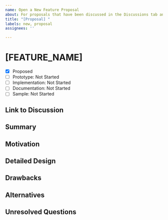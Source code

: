 ```yaml
---
name: Open a New Feature Proposal
about: For proposals that have been discussed in the Discussions tab and have been approved by a member of the core .NET MAUI Toolkit team
title: "[Proposal] "
labels: new, proposal
assignees: ''

---
```


<!--
Hello, and thanks for your interest in contributing to the .NET MAUI Toolkit! 

If you haven't been invited by a team member to open an Proposal, please instead open a Discussion at https://github.com/communitytoolkit/maui.markup/discussions/new where we can discuss the pros/cons of the feature and its implementation. 

New language feature proposals should fully fill out this template. This should include a complete detailed design, which describes the syntax of the feature, what that syntax means, and how it affects current parts of the spec. Please make sure to point out specific spec sections that need to be updated for this feature.
-->
# [FEATURE_NAME]

* [x] Proposed
* [ ] Prototype: Not Started
* [ ] Implementation: Not Started
* [ ] Documentation: Not Started
* [ ] Sample: Not Started

## Link to Discussion

<!-- Please link to the completed/approved [Discussion](https://github.com/communitytoolkit/maui/discussions)-->

## Summary
[summary]: #summary

<!-- One paragraph explanation of the feature. -->

## Motivation
[motivation]: #motivation

<!-- Why are we doing this? Which use cases does it enable? What is the expected outcome? -->

## Detailed Design
[design]: #detailed-design

<!-- This is the bulk of the proposal. Explain the design in enough detail for somebody familiar with .NET MAUI to understand, and for somebody familiar with the Community Toolkit to implement, and include examples of how the feature is used. Please include syntax and desired semantics for the change, including linking to the relevant parts of the existing .NET MAUI Toolkit spec to describe the changes necessary to implement this feature. An initial proposal does not need to cover all cases, but it should have enough detail to enable a community member to bring this proposal to design if they so choose. -->

## Drawbacks
[drawbacks]: #drawbacks

<!-- Why should we *not* do this? -->

## Alternatives
[alternatives]: #alternatives

<!-- What other designs have been considered? What is the impact of not doing this? -->

## Unresolved Questions
[unresolved]: #unresolved-questions

<!-- What parts of the design are still undecided? -->

